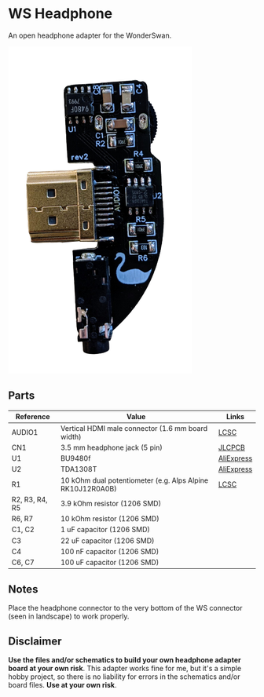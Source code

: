 # WS Headphone
An open headphone adapter for the WonderSwan.

![WS Headphone](./images/ws_headphones.png "WS Headphone")

## Parts
| **Reference** | **Value**| **Links**
|---------------|----------|----------|
| AUDIO1        | Vertical HDMI male connector (1.6 mm board width) |[LCSC](https://lcsc.com/product-detail/D-Sub-DVI-HDMI-Connectors_Jing-Extension-of-the-Electronic-Co-920-867A2021Y10100_C168715.html)|
| CN1           | 3.5 mm headphone jack (5 pin) |[JLCPCB](https://lcsc.com/product-detail/Audio-Connectors_XKB-Connectivity-PJ-328A0-B_C381129.html)|
| U1            | BU9480f |[AliExpress](https://aliexpress.com/item/1005001856558893.html)|
| U2            | TDA1308T |[AliExpress](https://aliexpress.com/item/33020207730.html)|
| R1            | 10 kOhm dual potentiometer (e.g. Alps Alpine RK10J12R0A0B) |[LCSC](https://lcsc.com/product-detail/Variable-Resistors-Potentiometers_ALPSALPINE-RK10J12R0A0B_C351175.html)|
| R2, R3, R4, R5 | 3.9 kOhm resistor (1206 SMD) ||
| R6, R7 | 10 kOhm resistor (1206 SMD) ||
| C1, C2 | 1 uF capacitor (1206 SMD) ||
| C3 | 22 uF capacitor (1206 SMD) ||
| C4 | 100 nF capacitor (1206 SMD) ||
| C6, C7 | 100 uF capacitor (1206 SMD) ||

## Notes
Place the headphone connector to the very bottom of the WS connector (seen in landscape) to work properly.

## Disclaimer
**Use the files and/or schematics to build your own headphone adapter board at your own risk**.
This adapter works fine for me, but it's a simple hobby project, so there is no liability for errors in the schematics and/or board files.
**Use at your own risk**.
